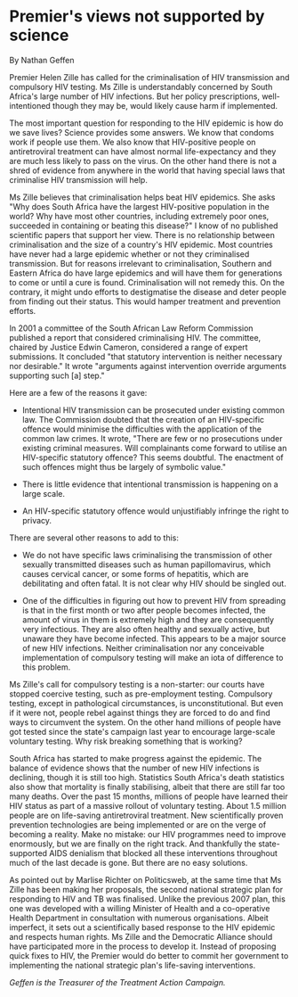 # Premier's views not supported by science

By Nathan Geffen

Premier Helen Zille has called for the criminalisation of HIV
transmission and compulsory HIV testing. Ms Zille is understandably
concerned by South Africa's large number of HIV infections. But her
policy prescriptions, well-intentioned though they may be, would
likely cause harm if implemented.

The most important question for responding to the HIV epidemic is how
do we save lives? Science provides some answers. We know that condoms
work if people use them. We also know that HIV-positive people on
antiretroviral treatment can have almost normal life-expectancy and
they are much less likely to pass on the virus. On the other hand
there is not a shred of evidence from anywhere in the world that
having special laws that criminalise HIV transmission will help.

Ms Zille believes that criminalisation helps beat HIV epidemics. She
asks "Why does South Africa have the largest HIV-positive population
in the world?  Why have most other countries, including extremely poor
ones, succeeded in containing or beating this disease?" I know of no
published scientific papers that support her view. There is no
relationship between criminalisation and the size of a country's HIV
epidemic. Most countries have never had a large epidemic whether or
not they criminalised transmission. But for reasons irrelevant to
criminalisation, Southern and Eastern Africa do have large epidemics
and will have them for generations to come or until a cure is found.
Criminalisation will not remedy this. On the contrary, it might undo
efforts to destigmatise the disease and deter people from finding out
their status. This would hamper treatment and prevention efforts.

In 2001 a committee of the South African Law Reform Commission
published a report that considered criminalising HIV. The committee,
chaired by Justice Edwin Cameron, considered a range of expert
submissions. It concluded "that statutory intervention is neither
necessary nor desirable." It wrote "arguments against intervention
override arguments supporting such [a] step."

Here are a few of the reasons it gave:

- Intentional HIV transmission can be prosecuted under existing common
law. The Commission doubted that the creation of an HIV-specific
offence would minimise the difficulties with the application of the
common law crimes. It wrote, "There are few or no prosecutions under
existing criminal measures.  Will complainants come forward to utilise
an HIV-specific statutory offence? This seems doubtful. The enactment
of such offences might thus be largely of symbolic value."

- There is little evidence that intentional transmission is happening
on a large scale.

- An HIV-specific statutory offence would unjustifiably infringe the
right to privacy.

There are several other reasons to add to this:

- We do not have specific laws criminalising the transmission of other
sexually transmitted diseases such as human papillomavirus, which
causes cervical cancer, or some forms of hepatitis, which are
debilitating and often fatal. It is not clear why HIV should be
singled out.

- One of the difficulties in figuring out how to prevent HIV from
spreading is that in the first month or two after people becomes
infected, the amount of virus in them is extremely high and they are
consequently very infectious. They are also often healthy and sexually
active, but unaware they have become infected. This appears to be a
major source of new HIV infections. Neither criminalisation nor any
conceivable implementation of compulsory testing will make an iota of
difference to this problem.

Ms Zille's call for compulsory testing is a non-starter: our courts
have stopped coercive testing, such as pre-employment testing.
Compulsory testing, except in pathological circumstances, is
unconstitutional. But even if it were not, people rebel against things
they are forced to do and find ways to circumvent the system. On the
other hand millions of people have got tested since the state's
campaign last year to encourage large-scale voluntary testing. Why
risk breaking something that is working?

South Africa has started to make progress against the epidemic. The
balance of evidence shows that the number of new HIV infections is
declining, though it is still too high. Statistics South Africa's
death statistics also show that mortality is finally stabilising,
albeit that there are still far too many deaths. Over the past 15
months, millions of people have learned their HIV status as part of a
massive rollout of voluntary testing. About 1.5 million people are on
life-saving antiretroviral treatment. New scientifically proven
prevention technologies are being implemented or are on the verge of
becoming a reality. Make no mistake: our HIV programmes need to
improve enormously, but we are finally on the right track. And
thankfully the state-supported AIDS denialism that blocked all these
interventions throughout much of the last decade is gone. But there
are no easy solutions.

As pointed out by Marlise Richter on Politicsweb, at the same time
that Ms Zille has been making her proposals, the second national
strategic plan for responding to HIV and TB was finalised. Unlike the
previous 2007 plan, this one was developed with a willing Minister of
Health and a co-operative Health Department in consultation with
numerous organisations. Albeit imperfect, it sets out a scientifically
based response to the HIV epidemic and respects human rights. Ms Zille
and the Democratic Alliance should have participated more in the
process to develop it. Instead of proposing quick fixes to HIV, the
Premier would do better to commit her government to implementing the
national strategic plan's life-saving interventions.

*Geffen is the Treasurer of the Treatment Action Campaign.*

